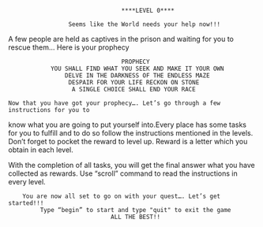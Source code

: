 


                                    ****LEVEL 0****
                                    
                     Seems like the World needs your help now!!!
   A few people are held as captives in the prison and waiting for you to rescue them… 
	                           Here is your prophecy
                                    
                                    PROPHECY
                YOU SHALL FIND WHAT YOU SEEK AND MAKE IT YOUR OWN
                    DELVE IN THE DARKNESS OF THE ENDLESS MAZE
                     DESPAIR FOR YOUR LIFE RECKON ON STONE
                      A SINGLE CHOICE SHALL END YOUR RACE

	Now that you have got your prophecy…. Let’s go through a few instructions for you to 
   know what you are going to put yourself into.Every place has some tasks for you to 
   fulfill and to do so follow the instructions mentioned in the levels. Don’t forget to
   pocket the reward to level up. Reward is a letter which you obtain in each level. 
   
   With the completion of all tasks, you will get the final answer what you have collected 
   as rewards. Use “scroll” command to read the instructions in every level.

		You are now all set to go on with your quest…. Let’s get started!!!
             Type “begin” to start and type "quit" to exit the game
                                 ALL THE BEST!!

